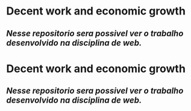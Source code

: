 
# Decent work and economic growth

## _Nesse repositorio sera possivel ver o trabalho desenvolvido na disciplina de web._

# Decent work and economic growth

## _Nesse repositorio sera possivel ver o trabalho desenvolvido na disciplina de web._
